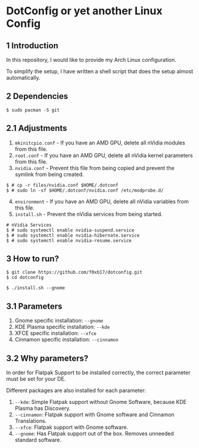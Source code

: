 # DotConfig or yet another Linux Config

## 1 Introduction

In this repository, I would like to provide my Arch Linux configuration.  

To simplify the setup, I have written a shell script that does the setup almost automatically. 

## 2 Dependencies

```shell
$ sudo pacman -S git
```

## 2.1 Adjustments

1. `mkinitcpio.conf` - If you have an AMD GPU, delete all nVidia modules from this file.
2. `root.conf` - If you have an AMD GPU, delete all nVidia kernel parameters from this file.
3. `nvidia.conf` - Prevent this file from being copied and prevent the symlink from being created. 

```shell
$ # cp -r files/nvidia.conf $HOME/.dotconf
$ # sudo ln -sf $HOME/.dotconf/nvidia.conf /etc/modprobe.d/
```

4. `environment` - If you have an AMD GPU, delete all nVidia variables from this file.
5. `install.sh` - Prevent the nVidia services from being started. 

```shell
# nVidia Services
$ # sudo systemctl enable nvidia-suspend.service
$ # sudo systemctl enable nvidia-hibernate.service
$ # sudo systemctl enable nvidia-resume.service
```

## 3 How to run?

```shell
$ git clone https://github.com/f0xb17/dotconfig.git
$ cd dotconfig 

$ ./install.sh --gnome
```

## 3.1 Parameters

1. Gnome specific installation: `--gnome`
2. KDE Plasma specific installation: `--kde`
3. XFCE specific installation: `--xfce`
4. Cinnamon specific installation: `--cinnamon`

## 3.2 Why parameters?

In order for Flatpak Support to be installed correctly, the correct parameter must be set for your DE.

Different packages are also installed for each parameter:

1. `--kde`: Simple Flatpak support without Gnome Software, because KDE Plasma has Discovery. 
2. `--cinnamon`: Flatpak support with Gnome software and Cinnamon Translations.
3. `--xfce`: Flatpak support with Gnome software.
4. `--gnome`: Has Flatpak support out of the box. Removes unneeded standard software. 